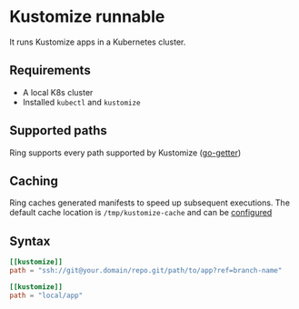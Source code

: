 # Kustomize runnable

It runs Kustomize apps in a Kubernetes cluster.

## Requirements

* A local K8s cluster
* Installed `kubectl` and `kustomize` 

## Supported paths

Ring supports every path supported by Kustomize ([go-getter](https://github.com/hashicorp/go-getter#url-format)) 

## Caching

Ring caches generated manifests to speed up subsequent executions. The default cache location is `/tmp/kustomize-cache` and can be [configured](../configuration.md#configuration-keys) 

## Syntax

```toml
[[kustomize]]
path = "ssh://git@your.domain/repo.git/path/to/app?ref=branch-name"

[[kustomize]]
path = "local/app"
```
